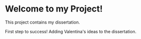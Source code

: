 # Welcome to my Project!

This project contains my dissertation.

First step to success! Adding Valentina's ideas to the dissertation.
